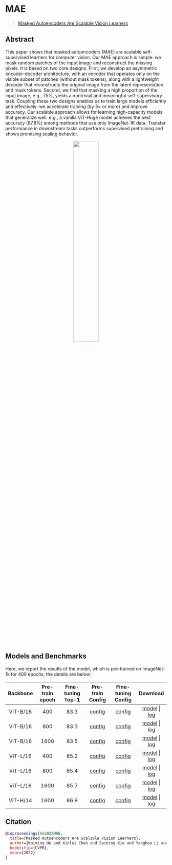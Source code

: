 # MAE

> [Masked Autoencoders Are Scalable Vision Learners](https://arxiv.org/abs/2111.06377)

## Abstract

This paper shows that masked autoencoders (MAE) are scalable self-supervised learners for computer vision. Our MAE approach is simple: we mask random patches of the input image and reconstruct the missing pixels. It is based on two core designs. First, we develop an asymmetric encoder-decoder architecture, with an encoder that operates only on the visible subset of patches (without mask tokens), along with a lightweight decoder that reconstructs the original image from the latent representation and mask tokens. Second, we find that masking a high proportion of the input image, e.g., 75%, yields a nontrivial and meaningful self-supervisory task. Coupling these two designs enables us to train large models efficiently and effectively: we accelerate training (by 3× or more) and improve accuracy. Our scalable approach allows for learning high-capacity models that generalize well: e.g., a vanilla ViT-Huge model achieves the best accuracy (87.8%) among methods that use only ImageNet-1K data. Transfer performance in downstream tasks outperforms supervised pretraining and shows promising scaling behavior.

<div align="center">
<img src="https://user-images.githubusercontent.com/30762564/150733959-2959852a-c7bd-4d3f-911f-3e8d8839fe67.png" width="40%"/>
</div>

## Models and Benchmarks

Here, we report the results of the model, which is pre-trained on ImageNet-1k
for 400 epochs, the details are below:

| Backbone | Pre-train epoch | Fine-tuning Top-1 | Pre-train Config | Fine-tuning Config | Download |
| :----: | :----: | :----: | :----: | :----: | :----: |
| ViT-B/16 | 400 | 83.3 | [config](https://github.com/Westlake-AI/openmixup/tree/main/configs/selfsup/mae/imagenet/vit_base_dec8_dim512_8xb512_cos_fp16_ep400.py) | [config](https://github.com/Westlake-AI/openmixup/tree/main/configs/benchmarks/classification/imagenet/vit_base_p16_swin_ft_mae_sz224_8xb128_cos_ep100.py) | [model](https://download.openmmlab.com/mmselfsup/1.x/mae/mae_vit-base-p16_8xb512-fp16-coslr-400e_in1k/mae_vit-base-p16_8xb512-coslr-400e-fp16_in1k_20220825-bc79e40b.pth) \| [log](https://download.openmmlab.com/mmselfsup/1.x/mae/mae_vit-base-p16_8xb512-fp16-coslr-400e_in1k/mae_vit-base-p16_8xb512-coslr-400e-fp16_in1k_20220628_200815.json) |
| ViT-B/16 | 800 | 83.3 | [config](https://github.com/Westlake-AI/openmixup/tree/main/configs/selfsup/mae/imagenet/vit_base_dec8_dim512_8xb512_cos_fp16_ep800.py) | [config](https://github.com/Westlake-AI/openmixup/tree/main/configs/benchmarks/classification/imagenet/vit_base_p16_swin_ft_mae_sz224_8xb128_cos_ep100.py) | [model](https://download.openmmlab.com/mmselfsup/1.x/mae/mae_vit-base-p16_8xb512-fp16-coslr-800e_in1k/mae_vit-base-p16_8xb512-coslr-800e-fp16_in1k_20220825-5d81fbc4.pth) \| [log](https://download.openmmlab.com/mmselfsup/1.x/mae/mae_vit-base-p16_8xb512-fp16-coslr-800e_in1k/mae_vit-base-p16_8xb512-coslr-800e-fp16_in1k_20220718_134405.json) |
| ViT-B/16 | 1600 | 83.5 | [config](https://github.com/Westlake-AI/openmixup/tree/main/configs/selfsup/mae/imagenet/vit_base_dec8_dim512_8xb512_cos_fp16_ep1600.py) | [config](https://github.com/Westlake-AI/openmixup/tree/main/configs/benchmarks/classification/imagenet/vit_base_p16_swin_ft_mae_sz224_8xb128_cos_ep100.py) | [model](https://download.openmmlab.com/mmselfsup/1.x/mae/mae_vit-base-p16_8xb512-fp16-coslr-1600e_in1k/mae_vit-base-p16_8xb512-fp16-coslr-1600e_in1k_20220825-f7569ca2.pth) \| [log](https://download.openmmlab.com/mmselfsup/1.x/mae/mae_vit-base-p16_8xb512-fp16-coslr-1600e_in1k/mae_vit-base-p16_8xb512-fp16-coslr-1600e_in1k_20220815_103458.json) |
| ViT-L/16 | 400 | 85.2 | [config](https://github.com/Westlake-AI/openmixup/tree/main/configs/selfsup/mae/imagenet/vit_large_dec8_dim512_8xb256_accu2_cos_fp16_ep400.py) | [config](https://github.com/Westlake-AI/openmixup/tree/main/configs/benchmarks/classification/imagenet/vit_large_p16_swin_ft_mae_sz224_8xb128_cos_ep100.py) | [model](https://download.openmmlab.com/mmselfsup/1.x/mae/mae_vit-large-p16_8xb512-fp16-coslr-400e_in1k/mae_vit-large-p16_8xb512-fp16-coslr-400e_in1k_20220825-b11d0425.pth) \| [log](https://download.openmmlab.com/mmselfsup/1.x/mae/mae_vit-large-p16_8xb512-fp16-coslr-400e_in1k/mae_vit-large-p16_8xb512-fp16-coslr-400e_in1k_20220726_202204.json) |
| ViT-L/16 | 800 | 85.4 | [config](https://github.com/Westlake-AI/openmixup/tree/main/configs/selfsup/mae/imagenet/vit_large_dec8_dim512_8xb256_accu2_cos_fp16_ep800.py) | [config](https://github.com/Westlake-AI/openmixup/tree/main/configs/benchmarks/classification/imagenet/vit_large_p16_swin_ft_mae_sz224_8xb128_cos_ep100.py) | [model](https://download.openmmlab.com/mmselfsup/1.x/mae/mae_vit-large-p16_8xb512-fp16-coslr-800e_in1k/mae_vit-large-p16_8xb512-fp16-coslr-800e_in1k_20220825-df72726a.pth) \| [log](https://download.openmmlab.com/mmselfsup/1.x/mae/mae_vit-large-p16_8xb512-fp16-coslr-800e_in1k/mae_vit-large-p16_8xb512-fp16-coslr-800e_in1k_20220804_104018.json) |
| ViT-L/16 | 1600 | 85.7 | [config](https://github.com/Westlake-AI/openmixup/tree/main/configs/selfsup/mae/imagenet/vit_large_dec8_dim512_8xb256_accu2_cos_fp16_ep1600.py) | [config](https://github.com/Westlake-AI/openmixup/tree/main/configs/benchmarks/classification/imagenet/vit_large_p16_swin_ft_mae_sz224_8xb128_cos_ep100.py) | [model](https://download.openmmlab.com/mmselfsup/1.x/mae/mae_vit-large-p16_8xb512-fp16-coslr-1600e_in1k/mae_vit-large-p16_8xb512-fp16-coslr-1600e_in1k_20220825-cc7e98c9.pth) \| [log](https://download.openmmlab.com/mmselfsup/1.x/mae/mae_vit-large-p16_8xb512-fp16-coslr-1600e_in1k/mae_vit-large-p16_8xb512-fp16-coslr-1600e_in1k_20220806_210725.json) |
| ViT-H/14 | 1600 | 86.9 | [config](https://github.com/Westlake-AI/openmixup/tree/main/configs/selfsup/mae/imagenet/vit_huge_dec8_dim512_8xb128_accu4_cos_fp16_ep1600.py) | [config](https://github.com/Westlake-AI/openmixup/tree/main/configs/benchmarks/classification/imagenet/vit_huge_p14_swin_ft_mae_sz224_8xb128_cos_ep50.py) | [model](https://download.openmmlab.com/mmselfsup/1.x/mae/mae_vit-huge-p16_8xb512-fp16-coslr-1600e_in1k/mae_vit-huge-p16_8xb512-fp16-coslr-1600e_in1k_20220916-ff848775.pth) \| [log](https://download.openmmlab.com/mmselfsup/1.x/mae/mae_vit-huge-p16_8xb512-fp16-coslr-1600e_in1k/mae_vit-huge-p16_8xb512-fp16-coslr-1600e_in1k_20220814_135241.json) |

## Citation

```bibtex
@inproceedings{he2022MAE,
  title={Masked Autoencoders Are Scalable Vision Learners},
  author={Kaiming He and Xinlei Chen and Saining Xie and Yanghao Li and Piotr Doll'ar and Ross B. Girshick},
  booktitle={CVPR},
  year={2022}
}
```
